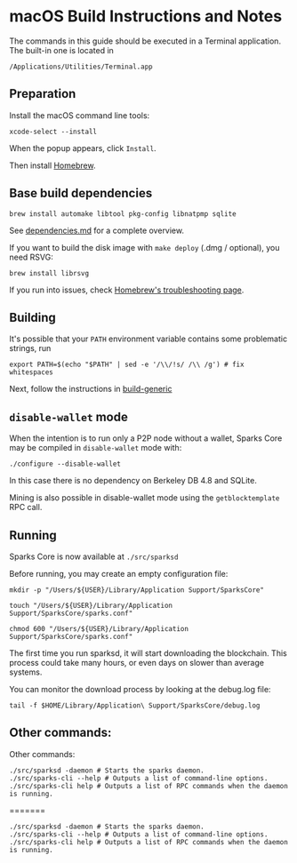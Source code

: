 # macOS Build Instructions and Notes

The commands in this guide should be executed in a Terminal application.
The built-in one is located in
```
/Applications/Utilities/Terminal.app
```

## Preparation
Install the macOS command line tools:

```shell
xcode-select --install
```

When the popup appears, click `Install`.

Then install [Homebrew](https://brew.sh).

## Base build dependencies

```shell
brew install automake libtool pkg-config libnatpmp sqlite
```

See [dependencies.md](dependencies.md) for a complete overview.

If you want to build the disk image with `make deploy` (.dmg / optional), you need RSVG:
```shell
brew install librsvg
```

If you run into issues, check [Homebrew's troubleshooting page](https://docs.brew.sh/Troubleshooting).

## Building

It's possible that your `PATH` environment variable contains some problematic strings, run
```shell
export PATH=$(echo "$PATH" | sed -e '/\\/!s/ /\\ /g') # fix whitespaces
```

Next, follow the instructions in [build-generic](build-generic.md)

## `disable-wallet` mode
When the intention is to run only a P2P node without a wallet, Sparks Core may be
compiled in `disable-wallet` mode with:
```shell
./configure --disable-wallet
```

In this case there is no dependency on Berkeley DB 4.8 and SQLite.

Mining is also possible in disable-wallet mode using the `getblocktemplate` RPC call.

## Running

Sparks Core is now available at `./src/sparksd`

Before running, you may create an empty configuration file:
```shell
mkdir -p "/Users/${USER}/Library/Application Support/SparksCore"

touch "/Users/${USER}/Library/Application Support/SparksCore/sparks.conf"

chmod 600 "/Users/${USER}/Library/Application Support/SparksCore/sparks.conf"
```

The first time you run sparksd, it will start downloading the blockchain. This process could
take many hours, or even days on slower than average systems.

You can monitor the download process by looking at the debug.log file:
```shell
tail -f $HOME/Library/Application\ Support/SparksCore/debug.log
```

## Other commands:
Other commands:

    ./src/sparksd -daemon # Starts the sparks daemon.
    ./src/sparks-cli --help # Outputs a list of command-line options.
    ./src/sparks-cli help # Outputs a list of RPC commands when the daemon is running.
=======
```shell
./src/sparksd -daemon # Starts the sparks daemon.
./src/sparks-cli --help # Outputs a list of command-line options.
./src/sparks-cli help # Outputs a list of RPC commands when the daemon is running.
```
